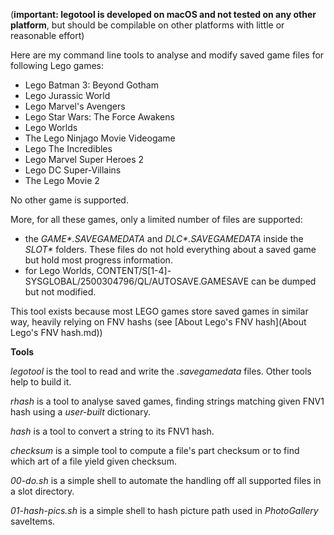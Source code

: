 (**important: legotool is developed on macOS and not tested on any other platform**, but should be compilable on other platforms with little or reasonable effort)

Here are my command line tools to analyse and modify saved game files for following Lego games:

- Lego Batman 3: Beyond Gotham
- Lego Jurassic World
- Lego Marvel's Avengers
- Lego Star Wars: The Force Awakens
- Lego Worlds
- The Lego Ninjago Movie Videogame
- Lego The Incredibles
- Lego Marvel Super Heroes 2
- Lego DC Super-Villains
- The Lego Movie 2

No other game is supported.

More, for all these games, only a limited number of files are supported:

- the *GAME\*.SAVEGAMEDATA* and *DLC\*.SAVEGAMEDATA* inside the *SLOT\** folders. These files do not hold everything about a saved game but hold most progress information.
- for Lego Worlds, CONTENT/S[1-4]-SYSGLOBAL/2500304796/QL/AUTOSAVE.GAMESAVE can be dumped but not modified.

This tool exists because most LEGO games store saved games in similar way, heavily relying on FNV hashs (see [About Lego's FNV hash](About Lego's FNV hash.md))



**Tools**

*legotool* is the tool to read and write the *.savegamedata* files. Other tools help to build it.

*rhash* is a tool to analyse saved games, finding strings matching given FNV1 hash using a *user-built* dictionary.

*hash* is a tool to convert a string to its FNV1 hash.

*checksum* is a simple tool to compute a file's part checksum or to find which art of a file yield given checksum.

*00-do.sh* is a simple shell to automate the handling off all supported files in a slot directory.

*01-hash-pics.sh* is a simple shell to hash picture path used in *PhotoGallery* saveItems.